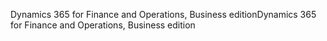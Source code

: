 <span data-ttu-id="77b90-101">Dynamics 365 for Finance and Operations, Business edition</span><span class="sxs-lookup"><span data-stu-id="77b90-101">Dynamics 365 for Finance and Operations, Business edition</span></span>
